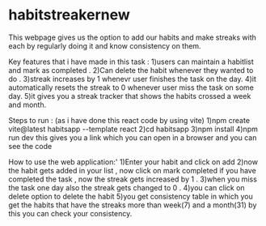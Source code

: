# habitstreakernew

This webpage gives us the option to add our habits and make streaks with each by regularly doing it and know consistency on them.

Key features that i have made in this task :
1)users can maintain a habitlist and mark as completed . 
2)Can delete the habit whenever they wanted to do .
3)streak increases by 1 whenevr user finishes the task on the day.
4)it automatically resets the streak to 0 whenever user miss the task on some day.
5)it gives you a streak tracker that shows the habits crossed a week and month.

Steps to run :
(as i have done this react code by using vite)
1)npm create vite@latest habitsapp --template react
2)cd habitsapp
3)npm install
4)npm run dev
  this gives you a link which you can open in a browser and you can see the code 

  
How to use the web application:'
1)Enter your habit and click on add
2)now the habit gets added in your list , now click on mark completed if you have completed the task ,
now the streak gets increased by 1 .
3)when you miss the task one day also the streak gets changed to 0 .
4)you can click on delete option to delete the habit 
5)you get consistency table in which you get the habits that have the streaks more than week(7) and a month(31) by this you can check your consistency.

